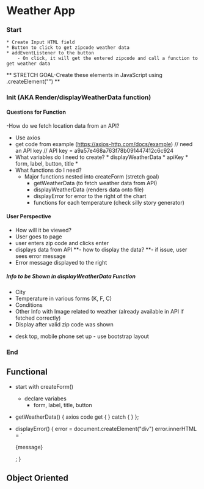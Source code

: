 # Weather App

### Start
    * Create Input HTML field
    * Button to click to get zipcode weather data
    * addEventListener to the button
        - On click, it will get the entered zipcode and call a function to get weather data
**       STRETCH GOAL-Create these elements in JavaScript using .createElement("")
**

### Init (AKA Render/displayWeatherData function)

#### Questions for Function
-How do we fetch location data from an API?
   - Use axios
   -  get code from example (https://axios-http.com/docs/example)
// need an API key
// API key = a9a57e468a763f78b091447412c6c924
- What variables do I need to create?
      * displayWeatherData
      * apiKey
      * form, label, button, title
      * 
- What functions do I need?
   - Major functions nested into createForm (stretch goal)     
      * getWeatherData (to fetch weather data from API)
      * displayWeatherData (renders data onto file)
      * displayError for error to the right of the chart
      * functions for each temperature (check silly story generator)


#### User Perspective
- How will it be viewed?
- User goes to page
- user enters zip code and clicks enter
- displays data from API
**- how to display the data?
**- if issue, user sees error message
- Error message displayed to the right

##### Info to be Shown in displayWeatherData Function
* City
* Temperature in various forms (K, F, C)
* Conditions
* Other Info with Image related to weather (already available in API if fetched correctly)
* Display after valid zip code was shown
- desk top, mobile phone set up
      - use bootstrap layout
### End

## Functional

  - start with createForm()
    * declare variabes
      * form, label, title, button    
  - getWeatherData() {
      axios code
      get {
      }
      catch {
      }
};

   - displayError() {
      error = document.createElement("div")
      error.innerHTML = `<p> {message}</p>;
     }


## Object Oriented


 
 
 
 
 
 
 
 
